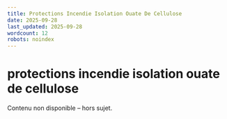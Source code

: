 ```yaml
---
title: Protections Incendie Isolation Ouate De Cellulose
date: 2025-09-28
last_updated: 2025-09-28
wordcount: 12
robots: noindex
---
```


# protections incendie isolation ouate de cellulose

Contenu non disponible – hors sujet.